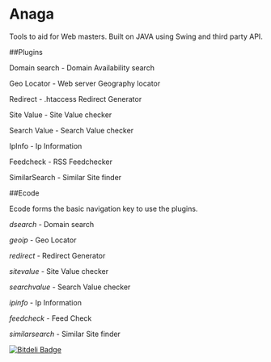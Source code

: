 Anaga
=====

Tools to aid for Web masters. Built on JAVA using Swing and third party API.

##Plugins

Domain search - Domain Availability search

Geo Locator - Web server Geography locator

Redirect - .htaccess Redirect Generator

Site Value - Site Value checker

Search Value - Search Value checker

IpInfo - Ip Information

Feedcheck - RSS Feedchecker

SimilarSearch - Similar Site finder

##Ecode

Ecode forms the basic navigation key to use the plugins.

*dsearch* - Domain search

*geoip* - Geo Locator

*redirect* - Redirect Generator

*sitevalue* - Site Value checker

*searchvalue* - Search Value checker

*ipinfo* - Ip Information

*feedcheck* - Feed Check

*similarsearch* - Similar Site finder




[![Bitdeli Badge](https://d2weczhvl823v0.cloudfront.net/sgsshankar/anagha/trend.png)](https://bitdeli.com/free "Bitdeli Badge")

